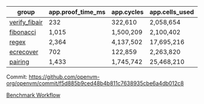 | group | app.proof_time_ms | app.cycles | app.cells_used | leaf.proof_time_ms | leaf.cycles | leaf.cells_used |
| -- | -- | -- | -- | -- | -- | -- |
| [verify_fibair](https://github.com/openvm-org/openvm/blob/benchmark-results/benchmarks-pr/2190/verify_fibair-f5d885b9ced48b4b811c7638935cbe6a4db012c8.md) | 232 |  322,610 |  2,058,654 |- | - | - |
| [fibonacci](https://github.com/openvm-org/openvm/blob/benchmark-results/benchmarks-pr/2190/fibonacci-f5d885b9ced48b4b811c7638935cbe6a4db012c8.md) | 1,015 |  1,500,209 |  2,100,402 |- | - | - |
| [regex](https://github.com/openvm-org/openvm/blob/benchmark-results/benchmarks-pr/2190/regex-f5d885b9ced48b4b811c7638935cbe6a4db012c8.md) | 2,364 |  4,137,502 |  17,695,216 |- | - | - |
| [ecrecover](https://github.com/openvm-org/openvm/blob/benchmark-results/benchmarks-pr/2190/ecrecover-f5d885b9ced48b4b811c7638935cbe6a4db012c8.md) | 702 |  122,859 |  2,263,820 |- | - | - |
| [pairing](https://github.com/openvm-org/openvm/blob/benchmark-results/benchmarks-pr/2190/pairing-f5d885b9ced48b4b811c7638935cbe6a4db012c8.md) | 1,433 |  1,745,742 |  25,468,210 |- | - | - |


Commit: https://github.com/openvm-org/openvm/commit/f5d885b9ced48b4b811c7638935cbe6a4db012c8

[Benchmark Workflow](https://github.com/openvm-org/openvm/actions/runs/18981262766)
